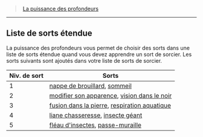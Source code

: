 ﻿---
!GenericItem
Id: warlock_depths_hd.md#liste-de-sorts-étendue
ParentLink: warlock_depths_hd.md#la-puissance-des-profondeurs
Name: Liste de sorts étendue
ParentName: La puissance des profondeurs
NameLevel: 2
Attributes:
  Name: Liste de sorts étendue
  Markdown: >+
    ## <!--Name-->Liste de sorts étendue<!--/Name-->


    La puissance des profondeurs vous permet de choisir des sorts dans une liste de sorts étendue quand vous devez apprendre un sort de sorcier. Les sorts suivants sont ajoutés dans votre liste de sorts de sorcier.


    |Niv. de sort|Sorts|

    |---|---|

    |1|[nappe de brouillard](hd_spells_nappe_de_brouillard.md), [sommeil](hd_spells_sommeil.md)|

    |2|[modifier son apparence](hd_spells_modifier_son_apparence.md), [vision dans le noir](hd_spells_vision_dans_le_noir.md)|

    |3|[fusion dans la pierre](hd_spells_fusion_dans_la_pierre.md), [respiration aquatique](hd_spells_respiration_aquatique.md)|

    |4|[liane chasseresse](hd_spells_liane_chasseresse.md), [insecte géant](hd_spells_insecte_geant.md)|

    |5|[fléau d'insectes](hd_spells_fleau_dinsectes.md), [passe-muraille](hd_spells_passe_muraille.md)|

AttributesDictionary: >+
  Name: Liste de sorts étendue

  Markdown: >+

    ## <!--Name-->Liste de sorts étendue<!--/Name-->





    La puissance des profondeurs vous permet de choisir des sorts dans une liste de sorts étendue quand vous devez apprendre un sort de sorcier. Les sorts suivants sont ajoutés dans votre liste de sorts de sorcier.





    |Niv. de sort|Sorts|



    |---|---|



    |1|[nappe de brouillard](hd_spells_nappe_de_brouillard.md), [sommeil](hd_spells_sommeil.md)|



    |2|[modifier son apparence](hd_spells_modifier_son_apparence.md), [vision dans le noir](hd_spells_vision_dans_le_noir.md)|



    |3|[fusion dans la pierre](hd_spells_fusion_dans_la_pierre.md), [respiration aquatique](hd_spells_respiration_aquatique.md)|



    |4|[liane chasseresse](hd_spells_liane_chasseresse.md), [insecte géant](hd_spells_insecte_geant.md)|



    |5|[fléau d'insectes](hd_spells_fleau_dinsectes.md), [passe-muraille](hd_spells_passe_muraille.md)|



---
> [La puissance des profondeurs](hd_warlock_depths.md)

---

## Liste de sorts étendue

La puissance des profondeurs vous permet de choisir des sorts dans une liste de sorts étendue quand vous devez apprendre un sort de sorcier. Les sorts suivants sont ajoutés dans votre liste de sorts de sorcier.

|Niv. de sort|Sorts|
|---|---|
|1|[nappe de brouillard](hd_spells_nappe_de_brouillard.md), [sommeil](hd_spells_sommeil.md)|
|2|[modifier son apparence](hd_spells_modifier_son_apparence.md), [vision dans le noir](hd_spells_vision_dans_le_noir.md)|
|3|[fusion dans la pierre](hd_spells_fusion_dans_la_pierre.md), [respiration aquatique](hd_spells_respiration_aquatique.md)|
|4|[liane chasseresse](hd_spells_liane_chasseresse.md), [insecte géant](hd_spells_insecte_geant.md)|
|5|[fléau d'insectes](hd_spells_fleau_dinsectes.md), [passe-muraille](hd_spells_passe_muraille.md)|

